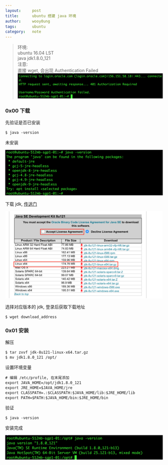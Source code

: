 ```yaml
---
layout:     post
title:      ubuntu 搭建 java 环境
author:     wooy0ung
tags: 		ubuntu
category:  	note
---
```



>环境:  
>ubuntu 16.04 LST  
>java jdk1.8.0_121  
>注意:  
>直接 wget, 会出现 Authentication Failed  
![](/assets/img/note/2017-09-04-ubuntu-java/0x00.png)  
<!-- more -->


### 0x00 下载

先验证是否已安装

```
$ java -version
```

未安装

![](/assets/img/note/2017-09-04-ubuntu-java/0x01.png)

下载 jdk, [传送门](http://www.oracle.com/technetwork/java/javase/downloads/java-archive-javase8-2177648.html)

![](/assets/img/note/2017-09-04-ubuntu-java/0x02.png)

选择对应版本的 jdk, 登录后获取下载地址

```
$ wget download_address
```


### 0x01 安装

解压

```
$ tar zxvf jdk-8u121-linux-x64.tar.gz
$ mv jdk1.8.0_121 /opt/
```

设置环境变量

```
# 编辑 /etc/profile, 在末尾添加
export JAVA_HOME=/opt/jdk1.8.0_121
export JRE_HOME=$JAVA_HOME/jre
export CLASSPATH=.:$CLASSPATH:$JAVA_HOME/lib:$JRE_HOME/lib
export PATH=$PATH:$JAVA_HOME/bin:$JRE_HOME/bin
```

验证

```
$ java -version
```

安装完成

![](/assets/img/note/2017-09-04-ubuntu-java/0x03.png)
